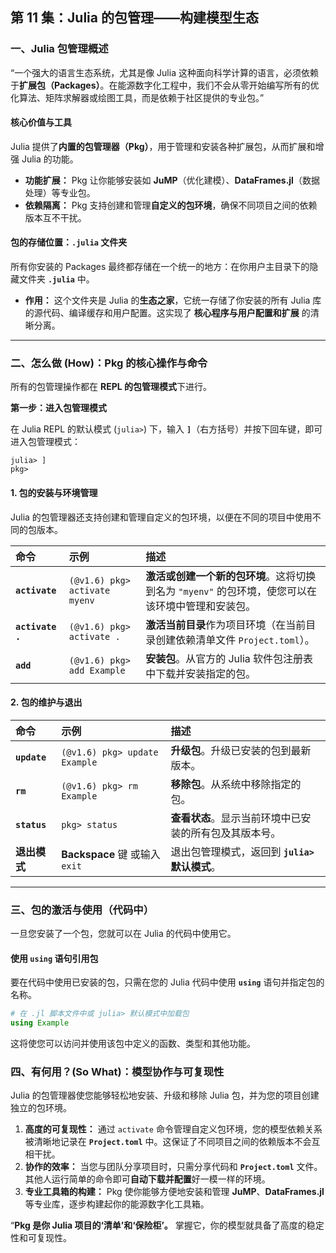 ## **第 11 集：Julia 的包管理——构建模型生态**

### **一、Julia 包管理概述**

“一个强大的语言生态系统，尤其是像 Julia 这种面向科学计算的语言，必须依赖于**扩展包（Packages）**。在能源数字化工程中，我们不会从零开始编写所有的优化算法、矩阵求解器或绘图工具，而是依赖于社区提供的专业包。”

#### **核心价值与工具**

Julia 提供了**内置的包管理器（Pkg）**，用于管理和安装各种扩展包，从而扩展和增强 Julia 的功能。

  * **功能扩展：** Pkg 让你能够安装如 **JuMP**（优化建模）、**DataFrames.jl**（数据处理）等专业包。
  * **依赖隔离：** Pkg 支持创建和管理**自定义的包环境**，确保不同项目之间的依赖版本互不干扰。

#### **包的存储位置：`.julia` 文件夹**

所有你安装的 Packages 最终都存储在一个统一的地方：在你用户主目录下的隐藏文件夹 **`.julia`** 中。

  * **作用：** 这个文件夹是 Julia 的**生态之家**，它统一存储了你安装的所有 Julia 库的源代码、编译缓存和用户配置。这实现了 **核心程序与用户配置和扩展** 的清晰分离。

-----

### **二、怎么做 (How)：Pkg 的核心操作与命令**

所有的包管理操作都在 **REPL 的包管理模式**下进行。

**第一步：进入包管理模式**

在 Julia REPL 的默认模式 (`julia>`) 下，输入 **`]`**（右方括号）并按下回车键，即可进入包管理模式：

```
julia> ]
pkg>
```

#### **1. 包的安装与环境管理**

Julia 的包管理器还支持创建和管理自定义的包环境，以便在不同的项目中使用不同的包版本。

| 命令 | 示例 | 描述 |
| :--- | :--- | :--- |
| **`activate`** | `(@v1.6) pkg> activate myenv` | **激活或创建一个新的包环境**。这将切换到名为 `"myenv"` 的包环境，使您可以在该环境中管理和安装包。 |
| **`activate .`** | `(@v1.6) pkg> activate .` | **激活当前目录**作为项目环境（在当前目录创建依赖清单文件 `Project.toml`）。 |
| **`add`** | `(@v1.6) pkg> add Example` | **安装包**。从官方的 Julia 软件包注册表中下载并安装指定的包。 |

#### **2. 包的维护与退出**

| 命令 | 示例 | 描述 |
| :--- | :--- | :--- |
| **`update`** | `(@v1.6) pkg> update Example` | **升级包**。升级已安装的包到最新版本。 |
| **`rm`** | `(@v1.6) pkg> rm Example` | **移除包**。从系统中移除指定的包。 |
| **`status`** | `pkg> status` | **查看状态**。显示当前环境中已安装的所有包及其版本号。 |
| **退出模式** | **Backspace** 键 或输入 `exit` | 退出包管理模式，返回到 **`julia>` 默认模式**。 |

-----

### **三、包的激活与使用（代码中）**

一旦您安装了一个包，您就可以在 Julia 的代码中使用它。

#### **使用 `using` 语句引用包**

要在代码中使用已安装的包，只需在您的 Julia 代码中使用 **`using`** 语句并指定包的名称。

```julia
# 在 .jl 脚本文件中或 julia> 默认模式中加载包
using Example
```

这将使您可以访问并使用该包中定义的函数、类型和其他功能。

### **四、有何用？(So What)：模型协作与可复现性**

Julia 的包管理器使您能够轻松地安装、升级和移除 Julia 包，并为您的项目创建独立的包环境。

1.  **高度的可复现性：** 通过 `activate` 命令管理自定义包环境，您的模型依赖关系被清晰地记录在 **`Project.toml`** 中。这保证了不同项目之间的依赖版本不会互相干扰。
2.  **协作的效率：** 当您与团队分享项目时，只需分享代码和 **`Project.toml`** 文件。其他人运行简单的命令即可**自动下载并配置**好一模一样的环境。
3.  **专业工具箱的构建：** Pkg 使你能够方便地安装和管理 **JuMP**、**DataFrames.jl** 等专业库，逐步构建起你的能源数字化工具箱。

“**Pkg 是你 Julia 项目的‘清单’和‘保险柜’。** 掌握它，你的模型就具备了高度的稳定性和可复现性。